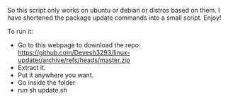 So this script only works on ubuntu or debian or distros based on them. I have shortened the package update commands into a small script. Enjoy!

To run it:
- Go to this webpage to download the repo: https://github.com/Devesh3293/linux-updater/archive/refs/heads/master.zip
- Extract it.
- Put it anywhere you want.
- Go inside the folder
- run sh update.sh